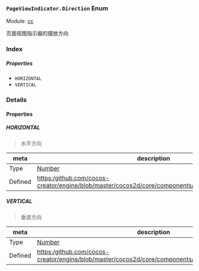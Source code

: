 ### `PageViewIndicator.Direction` Enum



Module: [cc](../modules/cc.md)




页面视图指示器的摆放方向

### Index

##### Properties

  - `HORIZONTAL`
  - `VERTICAL`

### Details

#### Properties


##### HORIZONTAL

> 水平方向

| meta | description |
|------|-------------|
| Type | <a href="https://developer.mozilla.org/en/JavaScript/Reference/Global_Objects/Number" class="crosslink external" target="_blank">Number</a> |
| Defined | [https:/github.com/cocos-creator/engine/blob/master/cocos2d/core/components/CCPageViewIndicator.js:35](https:/github.com/cocos-creator/engine/blob/master/cocos2d/core/components/CCPageViewIndicator.js#L35) |



##### VERTICAL

> 垂直方向

| meta | description |
|------|-------------|
| Type | <a href="https://developer.mozilla.org/en/JavaScript/Reference/Global_Objects/Number" class="crosslink external" target="_blank">Number</a> |
| Defined | [https:/github.com/cocos-creator/engine/blob/master/cocos2d/core/components/CCPageViewIndicator.js:42](https:/github.com/cocos-creator/engine/blob/master/cocos2d/core/components/CCPageViewIndicator.js#L42) |



